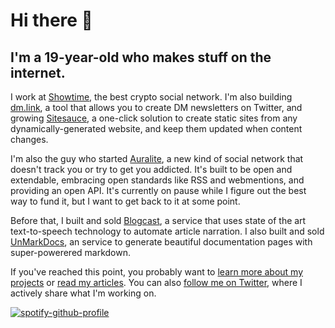 # Hi there 👋

## I'm a 19-year-old who makes stuff on the internet.

I work at [Showtime](https://showtime.io/), the best crypto social network. I'm also building [dm.link](https://dm.link/), a tool that allows you to create DM newsletters on Twitter, and growing [Sitesauce](https://sitesauce.app/), a one-click solution to create static sites from any dynamically-generated website, and keep them updated when content changes.

I'm also the guy who started [Auralite](https://auralite.vercel.app/), a new kind of social network that doesn't track you or try to get you addicted. It's built to be open and extendable, embracing open standards like RSS and webmentions, and providing an open API. It's currently on pause while I figure out the best way to fund it, but I want to get back to it at some point.

Before that, I built and sold [Blogcast](https://blogcast.host/), a service that uses state of the art text-to-speech technology to automate article narration. I also built and sold [UnMarkDocs](https://unmarkdocs.co/), an service to generate beautiful documentation pages with super-powerered markdown.

If you've reached this point, you probably want to [learn more about my projects](https://miguelpiedrafita.com/projects/) or [read my articles](https://miguelpiedrafita.com/articles/). You can also [follow me on Twitter](https://twitter.com/m1guelpf/), where I actively share what I'm working on.

[![spotify-github-profile](https://spotify-github-profile.vercel.app/api/view?uid=jxd9gp9sg4ha6owy232p63znr&cover_image=false)](https://spotify-github-profile.vercel.app/api/view?uid=jxd9gp9sg4ha6owy232p63znr&redirect=true)
